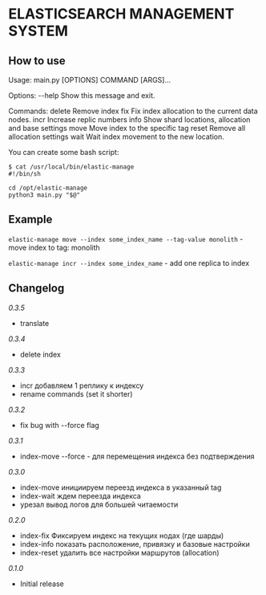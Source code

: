 # ELASTICSEARCH MANAGEMENT SYSTEM

## How to use

Usage: main.py [OPTIONS] COMMAND [ARGS]...

Options:
  --help  Show this message and exit.

Commands:
  delete  Remove index
  fix     Fix index allocation to the current data nodes.
  incr    Increase replic numbers
  info    Show shard locations, allocation and base settings
  move    Move index to the specific tag
  reset   Remove all allocation settings
  wait    Wait index movement to the new location.

You can create some bash script:
```
$ cat /usr/local/bin/elastic-manage 
#!/bin/sh

cd /opt/elastic-manage
python3 main.py "$@"
```

## Example

`elastic-manage move --index some_index_name --tag-value monolith` - move index to tag: monolith

`elastic-manage incr --index some_index_name` - add one replica to index


## Changelog
*0.3.5*
  - translate

*0.3.4*
  - delete index

*0.3.3*
  - incr добавляем 1 реплику к индексу
  - rename commands (set it shorter)

*0.3.2*
  - fix bug with --force flag 

*0.3.1*
  - index-move --force - для перемещения индекса без подтверждения

*0.3.0*
  - index-move   инициируем переезд индекса в указанный tag 
  - index-wait   ждем переезда индекса
  - урезал вывод логов для большей читаемости

*0.2.0*
  - index-fix    Фиксируем индекс на текущих нодах (где шарды)
  - index-info   показать расположение, привязку и базовые настройки
  - index-reset  удалить все настройки маршрутов (allocation)
  
*0.1.0*
  - Initial release
